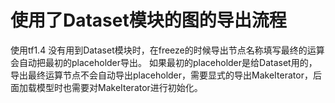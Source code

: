 # 使用了Dataset模块的图的导出流程
使用tf1.4
没有用到Dataset模块时，在freeze的时候导出节点名称填写最终的运算会自动把最初的placeholder导出。
如果最初的placeholder是给Dataset用的，导出最终运算节点不会自动导出placeholder，需要显式的导出MakeIterator，后面加载模型时也需要对MakeIterator进行初始化。